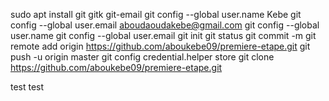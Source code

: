 sudo apt install git gitk git-email
git config --global user.name Kebe
git config --global user.email aboudaoudakebe@gmail.com 
git config --global user.name
git config --global user.email
git init
git status
git commit -m
git remote add origin https://github.com/aboukebe09/premiere-etape.git
git push -u origin master
git config credential.helper store
git clone https://github.com/aboukebe09/premiere-etape.git

test test